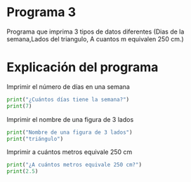 # Programa 3
Programa que imprima 3 tipos de datos diferentes (Dias de la semana,Lados del triangulo, A cuantos m equivalen 250 cm.)

# Explicación del programa

Imprimir el número de días en una semana
```python
print("¿Cuántos días tiene la semana?")
print(7)
````

Imprimir el nombre de una figura de 3 lados
```python
print("Nombre de una figura de 3 lados")
print("triángulo")
```

Imprimir a cuántos metros equivale 250 cm
``` python
print("¿A cuántos metros equivale 250 cm?")
print(2.5)
```
